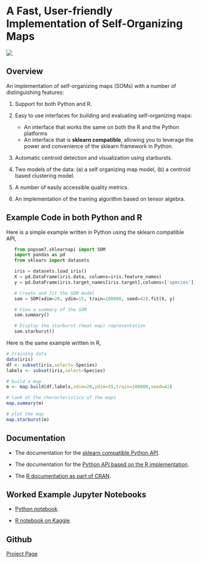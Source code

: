 # A Fast, User-friendly Implementation of Self-Organizing Maps


![](https://raw.githubusercontent.com/lutzhamel/popsom7/master/map.png)

## Overview

An implementation of self-organizing maps (SOMs) with a number of distinguishing features:

1. Support for both Python and R.

1. Easy to use interfaces for building and evaluating self-organizing maps:
   * An interface that works the same on both the R and the Python platforms
   * An interface that is **sklearn compatible**, allowing you to leverage the power
     and convenience of the sklearn framework in Python.

1. Automatic centroid detection and visualization using starbursts.

1. Two models of the data: (a) a self organizing map model, (b) a centroid based clustering model.

1. A number of easily accessible quality metrics.

1. An implementation of the training algorithm based on tensor algebra.

## Example Code in both Python and R

Here is a simple example written in Python using the sklearn compatible API,
```python
   from popsom7.sklearnapi import SOM
   import pandas as pd
   from sklearn import datasets

   iris = datasets.load_iris()
   X = pd.DataFrame(iris.data, columns=iris.feature_names)
   y = pd.DataFrame(iris.target_names[iris.target],columns=['species'])

   # Create and fit the SOM model
   som = SOM(xdim=20, ydim=15, train=100000, seed=42).fit(X, y)

   # View a summary of the SOM
   som.summary()

   # Display the starburst (heat map) representation
   som.starburst()
```
Here is the same example written in R,
```r
# training data
data(iris)
df <- subset(iris,select=-Species)
labels <- subset(iris,select=Species)

# build a map
m <- map.build(df,labels,xdim=20,ydim=15,train=100000,seed=42)

# look at the characteristics of the maps
map.summary(m)

# plot the map
map.starburst(m)
```

## Documentation

* The documentation for the [sklearn compatible Python API](https://lutzhamel.github.io/popsom7/Python/man/sklearnapi.pdf).

* The documentation for the [Python API based on the R implementation](https://lutzhamel.github.io/popsom7/Python/man/maputils.pdf).

* The [R documentation as part of CRAN](https://cran.r-project.org/web/packages/popsom7/popsom7.pdf).


## Worked Example Jupyter Notebooks

* [Python notebook](https://www.kaggle.com/code/lutzhamel/clustering-with-python-popsom7).

* [R notebook on Kaggle](https://www.kaggle.com/lutzhamel/customer-segmentation-with-soms).

## Github 

[Project Page](https://github.com/lutzhamel/popsom7)
